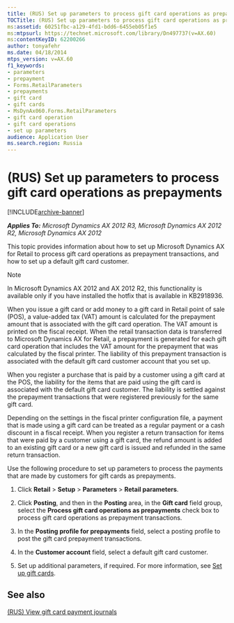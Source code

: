 ```yaml
---
title: (RUS) Set up parameters to process gift card operations as prepayments
TOCTitle: (RUS) Set up parameters to process gift card operations as prepayments
ms:assetid: 60251fbc-a129-4fd1-bdd6-6455eb05f1e5
ms:mtpsurl: https://technet.microsoft.com/library/Dn497737(v=AX.60)
ms:contentKeyID: 62200266
author: tonyafehr
ms.date: 04/18/2014
mtps_version: v=AX.60
f1_keywords:
- parameters
- prepayment
- Forms.RetailParameters
- prepayments
- gift card
- gift cards
- MsDynAx060.Forms.RetailParameters
- gift card operation
- gift card operations
- set up parameters
audience: Application User
ms.search.region: Russia
---
```


# (RUS) Set up parameters to process gift card operations as prepayments 


[!INCLUDE[archive-banner](includes/archive-banner.md)]


_**Applies To:** Microsoft Dynamics AX 2012 R3, Microsoft Dynamics AX 2012 R2, Microsoft Dynamics AX 2012_

This topic provides information about how to set up Microsoft Dynamics AX for Retail to process gift card operations as prepayment transactions, and how to set up a default gift card customer.


> [!NOTE]
> <P>In Microsoft Dynamics AX 2012 and AX 2012 R2, this functionality is available only if you have installed the hotfix that is available in KB2918936.</P>



When you issue a gift card or add money to a gift card in Retail point of sale (POS), a value-added tax (VAT) amount is calculated for the prepayment amount that is associated with the gift card operation. The VAT amount is printed on the fiscal receipt. When the retail transaction data is transferred to Microsoft Dynamics AX for Retail, a prepayment is generated for each gift card operation that includes the VAT amount for the prepayment that was calculated by the fiscal printer. The liability of this prepayment transaction is associated with the default gift card customer account that you set up.

When you register a purchase that is paid by a customer using a gift card at the POS, the liability for the items that are paid using the gift card is associated with the default gift card customer. The liability is settled against the prepayment transactions that were registered previously for the same gift card.

Depending on the settings in the fiscal printer configuration file, a payment that is made using a gift card can be treated as a regular payment or a cash discount in a fiscal receipt. When you register a return transaction for items that were paid by a customer using a gift card, the refund amount is added to an existing gift card or a new gift card is issued and refunded in the same return transaction.

Use the following procedure to set up parameters to process the payments that are made by customers for gift cards as prepayments.

1.  Click **Retail** \> **Setup** \> **Parameters** \> **Retail parameters**.

2.  Click **Posting**, and then in the **Posting** area, in the **Gift card** field group, select the **Process gift card operations as prepayments** check box to process gift card operations as prepayment transactions.

3.  In the **Posting profile for prepayments** field, select a posting profile to post the gift card prepayment transactions.

4.  In the **Customer account** field, select a default gift card customer.

5.  Set up additional parameters, if required. For more information, see [Set up gift cards](set-up-gift-cards.md).

## See also

[(RUS) View gift card payment journals](rus-view-gift-card-payment-journals.md)

  


